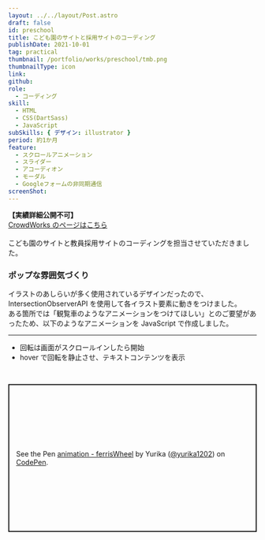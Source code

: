 ```yaml
---
layout: ../../layout/Post.astro
draft: false
id: preschool
title: こども園のサイトと採用サイトのコーディング
publishDate: 2021-10-01
tag: practical
thumbnail: /portfolio/works/preschool/tmb.png
thumbnailType: icon
link:
github:
role:
  - コーディング
skill:
  - HTML
  - CSS(DartSass)
  - JavaScript
subSkills: { デザイン: illustrator }
period: 約1か月
feature:
  - スクロールアニメーション
  - スライダー
  - アコーディオン
  - モーダル
  - Googleフォームの非同期通信
screenShot:
---
```


**【実績詳細公開不可】**  
[CrowdWorks のページはこちら](https://crowdworks.jp/public/employees/2210160)  
<br>
こども園のサイトと教員採用サイトのコーディングを担当させていただきました。
<br>

### ポップな雰囲気づくり

イラストのあしらいが多く使用されているデザインだったので、IntersectionObserverAPI を使用して各イラスト要素に動きをつけました。  
ある箇所では「観覧車のようなアニメーションをつけてほしい」とのご要望があったため、以下のようなアニメーションを JavaScript で作成しました。
<br>

---

- 回転は画面がスクロールインしたら開始
- hover で回転を静止させ、テキストコンテンツを表示

<br>
<p class="codepen" data-height="300" data-default-tab="result" data-slug-hash="poKqbPd" data-user="yurika1202" style="height: 300px; box-sizing: border-box; display: flex; align-items: center; justify-content: center; border: 2px solid; margin: 1em 0; padding: 1em;">
  <span>See the Pen <a href="https://codepen.io/yurika1202/pen/poKqbPd">
  animation - ferrisWheel</a> by Yurika (<a href="https://codepen.io/yurika1202">@yurika1202</a>)
  on <a href="https://codepen.io">CodePen</a>.</span>
</p>
<script async src="https://cpwebassets.codepen.io/assets/embed/ei.js"></script>

